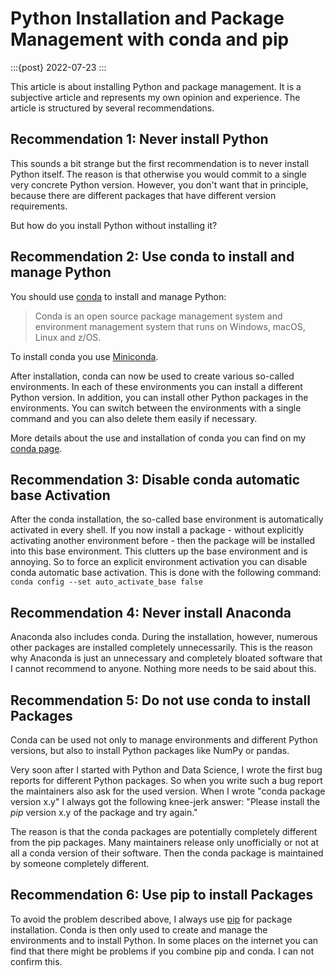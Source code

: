 # Python Installation and Package Management with conda and pip

:::{post} 2022-07-23
:::

This article is about installing Python and package management.
It is a subjective article and represents my own opinion and experience.
The article is structured by several recommendations.

## Recommendation 1: Never install Python

This sounds a bit strange but the first recommendation is to never install Python itself.
The reason is that otherwise you would commit to a single very concrete Python version.
However, you don't want that in principle, because there are different packages that have
different version requirements.

But how do you install Python without installing it?

## Recommendation 2: Use conda to install and manage Python

You should use [conda](https://docs.conda.io/) to install and manage Python:

> Conda is an open source package management system and environment management system that
> runs on Windows, macOS, Linux and z/OS.

To install conda you use [Miniconda](https://docs.conda.io/en/latest/miniconda.html).

After installation, conda can now be used to create various so-called environments.
In each of these environments you can install a different Python version.
In addition, you can install other Python packages in the environments.
You can switch between the environments with a single command and you can also delete them
easily if necessary.

More details about the use and installation of conda you can find on my
[conda page](/python/conda/).

## Recommendation 3: Disable conda automatic base Activation

After the conda installation, the so-called base environment is automatically activated in every shell.
If you now install a package - without explicitly activating another environment before - then
the package will be installed into this base environment. This clutters up the base environment and
is annoying. So to force an explicit environment activation you can disable conda automatic base activation.
This is done with the following command: `conda config --set auto_activate_base false`

## Recommendation 4: Never install Anaconda

Anaconda also includes conda. During the installation, however, numerous other packages are installed
completely unnecessarily. This is the reason why Anaconda is just an unnecessary and
completely bloated software that I cannot recommend to anyone.
Nothing more needs to be said about this.

## Recommendation 5: Do not use conda to install Packages

Conda can be used not only to manage environments and
different Python versions, but also to install Python packages like NumPy or pandas.

Very soon after I started with Python and Data Science,
I wrote the first bug reports for different Python packages.
So when you write such a bug report the maintainers also ask for the used version.
When I wrote "conda package version x.y" I always got the following knee-jerk answer:
"Please install the *pip* version x.y of the package and try again."

The reason is that the conda packages are potentially completely different from the pip packages.
Many maintainers release only unofficially or not at all a conda version of their software.
Then the conda package is maintained by someone completely different.

## Recommendation 6: Use pip to install Packages

To avoid the problem described above, I always use [pip](https://pip.pypa.io/en/stable/)
for package installation.
Conda is then only used to create and manage the environments and to install Python.
In some places on the internet you can find that there might be problems if you combine pip and conda.
I can not confirm this.
